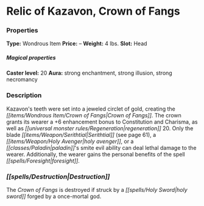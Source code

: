 ﻿---
Title: "Relic of Kazavon, Crown of Fangs"
Type: "Wondrous Item"
Price: "–"
Weight: "4 lbs."
Slot: "Head"
Caster level: "20"
Aura: "strong enchantment, strong illusion, strong necromancy"
Description: |
  "Kazavon's teeth were set into a jeweled circlet of gold, creating the _Crown of Fangs_. The crown grants its wearer a +6 enhancement bonus to Constitution and Charisma, as well as regeneration 20. Only the blade _Serithtial_ (see page 61), a _holy avenger_, or a paladin's _smite evil_ ability can deal lethal damage to the wearer. Additionally, the wearer gains the personal benefits of the spell _foresight_."
Destruction: |
  "The _Crown of Fangs_ is destroyed if struck by a holy sword forged by a once-mortal god."
Sources: "['Artifacts and Legends']"
---

# Relic of Kazavon, Crown of Fangs

### Properties

**Type:** Wondrous Item **Price:** – **Weight:** 4 lbs. **Slot:** Head

##### Magical properties

**Caster level:** 20 **Aura:** strong enchantment, strong illusion, strong necromancy

### Description

Kazavon's teeth were set into a jeweled circlet of gold, creating the _[[items/Wondrous Item/Crown of Fangs|Crown of Fangs]]_. The crown grants its wearer a +6 enhancement bonus to Constitution and Charisma, as well as _[[universal monster rules/Regeneration|regeneration]]_ 20. Only the blade _[[items/Weapon/Serithtial|Serithtial]]_ (see page 61), a _[[items/Weapon/Holy Avenger|holy avenger]]_, or a _[[classes/Paladin|paladin]]_'s smite evil ability can deal lethal damage to the wearer. Additionally, the wearer gains the personal benefits of the spell _[[spells/Foresight|foresight]]_.

### _[[spells/Destruction|Destruction]]_

The _Crown of Fangs_ is destroyed if struck by a _[[spells/Holy Sword|holy sword]]_ forged by a once-mortal god.

